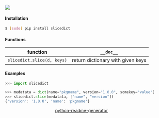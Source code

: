 <!--
https://pypi.org/project/readme-generator/
https://pypi.org/project/python-readme-generator/
-->

[![](https://img.shields.io/pypi/pyversions/slicedict.svg?longCache=True)](https://pypi.org/project/slicedict/)

#### Installation
```bash
$ [sudo] pip install slicedict
```

#### Functions
function|`__doc__`
-|-
`slicedict.slice(d, keys)` |return dictionary with given keys

#### Examples
```python
>>> import slicedict

>>> medatata = dict(name="pkgname", version="1.0.0", somekey="value")
>>> slicedict.slice(medatata, ["name", "version"])
{'version': '1.0.0', 'name': 'pkgname'}
```

<p align="center">
    <a href="https://pypi.org/project/python-readme-generator/">python-readme-generator</a>
</p>
